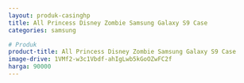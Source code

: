 ```yaml
---
layout: produk-casinghp
title: All Princess Disney Zombie Samsung Galaxy S9 Case
categories: samsung

# Produk
product-title: All Princess Disney Zombie Samsung Galaxy S9 Case
image-drive: 1VMf2-w3c1Vbdf-ahIgLwb5kGoOZwFC2f
harga: 90000
---
```

